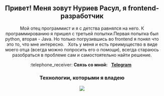 <div id="header" align="center">
	<h2>Привет! Меня зовут Нуриев Расул, я frontend-разработчик</h2>
</div>
<p align="center">
	Мой отец программист и я с детства равнялся на него. К программированию я пришел с третьей попытки.Первая попытка был python, вторая - Java. Но только погрузившись во frontend я понял что это то, что мне интересно.
	&nbsp
	Хоть у меня и есть преимущество в виде моего отца (всегда можно попросить его о помощи), всегда стараюсь разобраться в проблеме сам и самостоятельно найти решение.
</p>
<p align="center">
	:telephone_receiver: <b>Связь со мной:</b> &nbsp; <b><a href="https://t.me/tevirphello">Telegram</a></b>  &nbsp
</p>
<div id="technologies" align="center" display="inline">
	<h3>Технологии, которыми я владею</h3>    
	<img src="https://skillicons.dev/icons?i=react,redux,nodejs,express,mongodb,git,html,css,js,figma,postman" />
</div>






